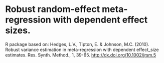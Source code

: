 # Robust random-effect meta-regression with dependent effect sizes. 

R package based on: Hedges, L.V., Tipton, E. & Johnson, M.C. (2010). Robust variance estimation in meta-regression with dependent effect_size estimates. Res. Synth. Method., 1, 39-65. http://dx.doi.org/10.1002/jrsm.5

